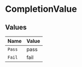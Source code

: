 # CompletionValue


## Values

| Name   | Value  |
| ------ | ------ |
| `Pass` | pass   |
| `Fail` | fail   |